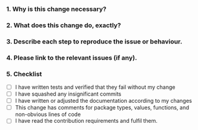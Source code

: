 <!--
Thank you for contributing to Shopware! Please fill out this description template to help us to process your pull request.

Please make sure to fulfil our contribution guideline (https://docs.shopware.com/en/shopware-platform-dev-en/contribution/contribution-guideline).

Do your changes need to be mentioned in the documentation?
Add notes on your change right now in the documentation files in /src/Docs/Resources and add them to the pull request as well. 
-->

### 1. Why is this change necessary?


### 2. What does this change do, exactly?


### 3. Describe each step to reproduce the issue or behaviour.


### 4. Please link to the relevant issues (if any).


### 5. Checklist

- [ ] I have written tests and verified that they fail without my change
- [ ] I have squashed any insignificant commits
- [ ] I have written or adjusted the documentation according to my changes
- [ ] This change has comments for package types, values, functions, and non-obvious lines of code
- [ ] I have read the contribution requirements and fulfil them.
